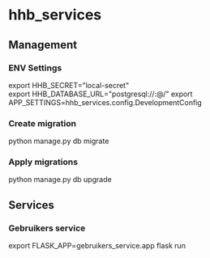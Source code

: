 

# hhb_services

## Management

### ENV Settings

export HHB_SECRET="local-secret"                         
export HHB_DATABASE_URL="postgresql://<user>:<password>@<host>/<database>"
export APP_SETTINGS=hhb_services.config.DevelopmentConfig

### Create migration

python manage.py db migrate

### Apply migrations

python manage.py db upgrade

## Services

### Gebruikers service

export FLASK_APP=gebruikers_service.app
flask run
